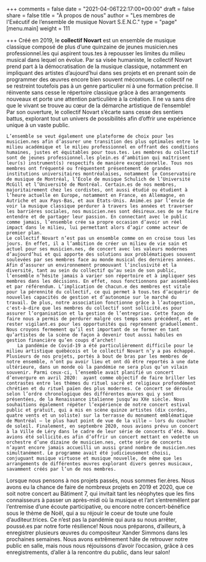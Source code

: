 +++
comments = false
date = "2021-04-06T22:17:00+00:00"
draft = false
share = false
title = "À propos de nous"
author = "Les membres de l'Exécutif de l’ensemble de musique Novart S.E.N.C."
type = "page"
[menu.main]
weight = 111

+++
Créé en 2019, le **collectif Novart** est un ensemble de musique classique composé de plus d’une quinzaine de jeunes musicien.nes professionnel.les qui aspirent tous.tes à repousser les limites du milieu musical dans lequel on évolue. Par sa visée humaniste, le collectif Novart prend part à la démocratisation de la musique classique, notamment en impliquant des artistes d’aujourd’hui dans ses projets et en prenant soin de programmer des œuvres encore bien souvent méconnues. Le collectif ne se restreint toutefois pas à un genre particulier ni à une formation précise. Il réinvente sans cesse le répertoire classique grâce à des arrangements nouveaux et porte une attention particulière à la création. Il ne va sans dire que le vivant se trouve au cœur de la démarche artistique de l’ensemble! Par son ouverture, le collectif Novart s’écarte sans cesse des sentiers battus, explorant tout un univers de possibilités afin d’offrir une expérience unique à un vaste public.


	L’ensemble se veut également une plateforme de choix pour les musicien.nes afin d’assurer une transition des plus optimales entre le milieu académique et le milieu professionnel en offrant des conditions humaines, justes et équitables pour tous.tes. Les membres du collectif sont de jeunes professionnel.les plein.es d’ambition qui maîtrisent leur(s) instrument(s) respectifs de manière exceptionnelle. Tous nos membres ont fréquenté ou fréquentent présentement de grandes institutions universitaires montréalaises, notamment le Conservatoire de musique de Montréal, l’École de musique Schulich de l’Université McGill et l’Université de Montréal. Certain.es de nos membres, majoritairement chez les cordistes, ont aussi étudié ou étudient à l’heure actuelle en Europe, notamment en France, en Allemagne, en Autriche et aux Pays-Bas, et aux États-Unis. Animé.es par l’envie de voir la musique classique perdurer à travers les années et traverser les barrières sociales, nos musicien.nes sont désireux.ses de se faire entendre et de partager leur passion. En connectant avec le public comme jamais, l’ensemble crée sa propre occasion d’avoir un réel impact dans le milieu, lui permettant alors d’agir comme acteur de premier plan. 
	Le collectif Novart n’est pas un ensemble comme on en croise tous les jours. En effet, il a l’ambition de créer un milieu de vie sain et actuel pour ses musicien.nes, de concert avec les valeurs modernes d’aujourd’hui et qui apporte des solutions aux problématiques souvent soulevées par ses membres face au monde musical des dernières années. Afin d’assurer un environnement promouvant l’inclusivité et la diversité, tant au sein du collectif qu’au sein de son public, l’ensemble n’hésite jamais à varier son répertoire et à impliquer ses membres dans les décisions. En effet, nous fonctionnons par assemblées et par référendum. L’implication de chacun.e des membres est vitale pour la pérennité du collectif, ce qui permet à tous.tes d’acquérir de nouvelles capacités de gestion et d’autonomie sur le marché du travail. De plus, notre association fonctionne grâce à l’autogestion, c'est-à-dire que les membres du collectif sont sollicité.es pour assurer l’organisation et la gestion de l’entreprise. Cette façon de faire nous a permis de perdurer malgré ces temps sans précédent, et de rester vigilant.es pour les opportunités qui reprennent graduellement. Nous croyons fermement qu’il est important de se former en tant qu’artistes de la scène de façon à devenir tout aussi habiles en gestion financière qu’en coups d’archet! 
		La pandémie de Covid-19 a été particulièrement difficile pour le milieu artistique québécois et le collectif Novart n’y a pas échappé. Plusieurs de nos projets, portés à bout de bras par les membres de notre ensemble, n’ont pu avoir lieu et ont dû être reportés à une date ultérieure, dans un monde où la pandémie ne sera plus qu’un vilain souvenir. Parmi ceux-ci, l’ensemble avait planifié un concert d’envergure en avril 2020:  ayant comme objectif de faire briller les contrastes entre les thèmes du rituel sacré et religieux profondément chrétien et du rituel païen des plus modernes. Ce concert se déroule selon l’ordre chronologique des différentes œuvres qui y sont présentées, de la Renaissance italienne jusqu’au XXe siècle. Nous souhaitions également répéter l’expérience de notre concert estival public et gratuit, qui a mis en scène quinze artistes (dix cordes, quatre vents et un soliste) sur la terrasse du monument emblématique de Montréal — le plus haut point de vue de la ville — lors du coucher de soleil. Finalement, en septembre 2020, nous avions prévu un concert à la Ville de Léry dans le cadre de leur série de concerts d’été. Nous avions été sollicité.es afin d’offrir un concert mettant en vedette un orchestre d’une dizaine de musicien.nes, cette série de concerts n’ayant encore jamais accueilli un aussi grand nombre de musicien.nes simultanément. Le programme avait été judicieusement choisi, conjuguant musique virtuose et musique nouvelle, de même que les arrangements de différentes œuvres explorant divers genres musicaux, savamment créés par l’un de nos membres.
Lorsque nous pensons à nos projets passés, nous sommes fier.ères. Nous avons eu la chance de faire de nombreux projets en 2019 et 2020, que ce soit notre concert au Bâtiment 7, qui invitait tant les néophytes que les fins connaisseurs à passer un après-midi où la musique et l’art s’entremêlent par l’entremise d’une écoute participative, ou encore notre concert-bénéfice sous le thème de Noël, qui a su réjouir le coeur de toute une foule d’auditeur.trices. Ce n’est pas la pandémie qui aura su nous arrêter, poussé.es par notre forte résilience! Nous nous préparons, d’ailleurs, à enregistrer plusieurs œuvres du compositeur Xander Simmons dans les prochaines semaines. Nous avons extrêmement hâte de retrouver notre public en salle, mais nous nous réjouissons d’avoir l’occasion, grâce à ces enregistrements, d’aller à la rencontre du public, dans leur salon!


